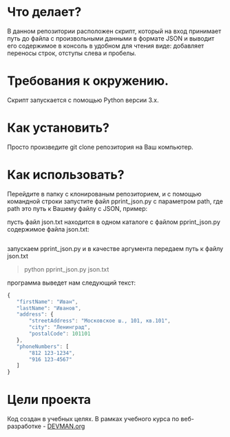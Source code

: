 # Что делает?

В данном репозитории расположен скрипт, который на вход принимает путь до файла с произвольными данными в формате JSON и выводит его содержимое в консоль в удобном для чтения виде: добавляет переносы строк, отступы слева и пробелы. 

# Требования к окружению.

Скрипт запускается с помощью Python версии 3.x. 

# Как установить?

Просто произведите git clone репозитория на Ваш компьютер. 


# Как использовать?

Перейдите в папку с клонированым репозиторием, и с помощью командной строки запустите файл pprint_json.py с параметром path, где path это путь к Вашему файлу с JSON, пример:

пусть файл json.txt находится в одном каталоге с файлом pprint_json.py
содержимое файла json.txt: 
```js{"firstName": "Иван","lastName": "Иванов","address": {"streetAddress": "Московское ш., 101, кв.101","city":"Ленинград","postalCode": 101101},"phoneNumbers": ["812 123-1234","916 123-4567"]}
```
запускаем pprint_json.py и в качестве аргумента передаем путь к файлу json.txt

> python pprint_json.py json.txt

программа выведет нам следующий текст:
```js
{
   "firstName": "Иван",
   "lastName": "Иванов",
   "address": {
       "streetAddress": "Московское ш., 101, кв.101",
       "city": "Ленинград",
       "postalCode": 101101
   },
   "phoneNumbers": [
       "812 123-1234",
       "916 123-4567"
   ]
}
```

# Цели проекта

Код создан в учебных целях. В рамках учебного курса по веб-разработке - [DEVMAN.org](https://devman.org)
